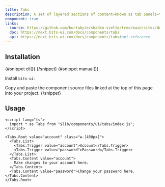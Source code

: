 ```yaml
---
title: Tabs
description: A set of layered sections of content—known as tab panels—that are displayed one at a time.
component: true
links:
  source: https://github.com/huntabyte/shadcn-svelte/tree/main/sites/docs/src/lib/registry/default/ui/tabs
  doc: https://next.bits-ui.com/docs/components/tabs
  api: https://next.bits-ui.com/docs/components/tabs#api-reference
---
```


<script>
  import { ComponentPreview, PMAddComp, PMInstall, Step, Steps, InstallTabs } from '$lib/components/docs';
</script>

<ComponentPreview name="tabs-demo">

<div></div>

</ComponentPreview>

## Installation

<InstallTabs>
{#snippet cli()}
<PMAddComp name="tabs" />
{/snippet}
{#snippet manual()}
<Steps>
<Step>

Install `bits-ui`:

</Step>
<PMInstall command="bits-ui -D" />
<Step>Copy and paste the component source files linked at the top of this page into your project.</Step>
</Steps>
{/snippet}
</InstallTabs>

## Usage

```svelte
<script lang="ts">
  import * as Tabs from "$lib/components/ui/tabs/index.js";
</script>

<Tabs.Root value="account" class="w-[400px]">
  <Tabs.List>
    <Tabs.Trigger value="account">Account</Tabs.Trigger>
    <Tabs.Trigger value="password">Password</Tabs.Trigger>
  </Tabs.List>
  <Tabs.Content value="account">
    Make changes to your account here.
  </Tabs.Content>
  <Tabs.Content value="password">Change your password here.</Tabs.Content>
</Tabs.Root>
```
